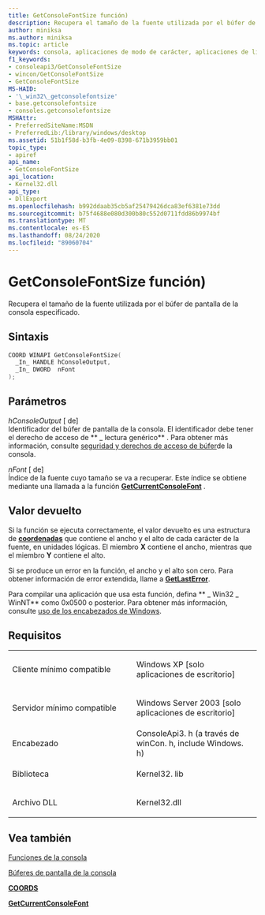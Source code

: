 ```yaml
---
title: GetConsoleFontSize función)
description: Recupera el tamaño de la fuente utilizada por el búfer de pantalla de la consola especificado.
author: miniksa
ms.author: miniksa
ms.topic: article
keywords: consola, aplicaciones de modo de carácter, aplicaciones de línea de comandos, aplicaciones de terminal, API de consola
f1_keywords:
- consoleapi3/GetConsoleFontSize
- wincon/GetConsoleFontSize
- GetConsoleFontSize
MS-HAID:
- '\_win32\_getconsolefontsize'
- base.getconsolefontsize
- consoles.getconsolefontsize
MSHAttr:
- PreferredSiteName:MSDN
- PreferredLib:/library/windows/desktop
ms.assetid: 51b1f58d-b3fb-4e09-8398-671b3959bb01
topic_type:
- apiref
api_name:
- GetConsoleFontSize
api_location:
- Kernel32.dll
api_type:
- DllExport
ms.openlocfilehash: b992ddaab35cb5af25479426dca83ef6381e73dd
ms.sourcegitcommit: b75f4688e080d300b80c552d0711fdd86b9974bf
ms.translationtype: MT
ms.contentlocale: es-ES
ms.lasthandoff: 08/24/2020
ms.locfileid: "89060704"
---
```

# <a name="getconsolefontsize-function"></a>GetConsoleFontSize función)


Recupera el tamaño de la fuente utilizada por el búfer de pantalla de la consola especificado.

<a name="syntax"></a>Sintaxis
------

```C
COORD WINAPI GetConsoleFontSize(
  _In_ HANDLE hConsoleOutput,
  _In_ DWORD  nFont
);
```

<a name="parameters"></a>Parámetros
----------

*hConsoleOutput* \[ de\]  
Identificador del búfer de pantalla de la consola. El identificador debe tener el derecho de acceso de ** \_ lectura genérico** . Para obtener más información, consulte [seguridad y derechos de acceso de búfer](console-buffer-security-and-access-rights.md)de la consola.

*nFont* \[ de\]  
Índice de la fuente cuyo tamaño se va a recuperar. Este índice se obtiene mediante una llamada a la función [**GetCurrentConsoleFont**](getcurrentconsolefont.md) .

<a name="return-value"></a>Valor devuelto
------------

Si la función se ejecuta correctamente, el valor devuelto es una estructura de [**coordenadas**](coord-str.md) que contiene el ancho y el alto de cada carácter de la fuente, en unidades lógicas. El miembro **X** contiene el ancho, mientras que el miembro **Y** contiene el alto.

Si se produce un error en la función, el ancho y el alto son cero. Para obtener información de error extendida, llame a [**GetLastError**](https://msdn.microsoft.com/library/windows/desktop/ms679360).

Para compilar una aplicación que usa esta función, defina ** \_ Win32 \_ WinNT** como 0x0500 o posterior. Para obtener más información, consulte [uso de los encabezados de Windows](https://msdn.microsoft.com/library/windows/desktop/aa383745).

<a name="requirements"></a>Requisitos
------------

<table>
<colgroup>
<col width="50%" />
<col width="50%" />
</colgroup>
<tbody>
<tr class="odd">
<td><p>Cliente mínimo compatible</p></td>
<td><p>Windows XP [solo aplicaciones de escritorio]</p></td>
</tr>
<tr class="even">
<td><p>Servidor mínimo compatible</p></td>
<td><p>Windows Server 2003 [solo aplicaciones de escritorio]</p></td>
</tr>
<tr class="odd">
<td><p>Encabezado</p></td>
<td>ConsoleApi3. h (a través de winCon. h, include Windows. h)</td>
</tr>
<tr class="even">
<td><p>Biblioteca</p></td>
<td>Kernel32. lib</td>
</tr>
<tr class="odd">
<td><p>Archivo DLL</p></td>
<td>Kernel32.dll</td>
</tr>
<tr class="even">
</tr>
<tr class="odd">
</tr>
<tr class="even">
</tr>
</tbody>
</table>

## <a name="span-idsee_alsospansee-also"></a><span id="see_also"></span>Vea también


[Funciones de la consola](console-functions.md)

[Búferes de pantalla de la consola](console-screen-buffers.md)

[**COORDS**](coord-str.md)

[**GetCurrentConsoleFont**](getcurrentconsolefont.md)

 

 




